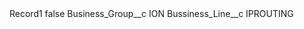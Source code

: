 <?xml version="1.0" encoding="UTF-8"?>
<CustomMetadata xmlns="http://soap.sforce.com/2006/04/metadata" xmlns:xsi="http://www.w3.org/2001/XMLSchema-instance" xmlns:xsd="http://www.w3.org/2001/XMLSchema">
    <label>Record1</label>
    <protected>false</protected>
    <values>
        <field>Business_Group__c</field>
        <value xsi:type="xsd:string">ION</value>
    </values>
    <values>
        <field>Bussiness_Line__c</field>
        <value xsi:type="xsd:string">IPROUTING</value>
    </values>
</CustomMetadata>
